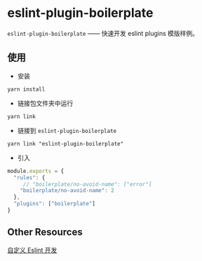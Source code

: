 # eslint-plugin-boilerplate

`eslint-plugin-boilerplate` —— 快速开发 eslint plugins 模版样例。

## 使用

- 安装

```
yarn install
```

- 链接包文件夹中运行

```
yarn link
```

- 链接到 `eslint-plugin-boilerplate`

```
yarn link "eslint-plugin-boilerplate"
```

- 引入

```js
module.exports = {
  "rules": {
     // "boilerplate/no-avoid-name": ["error"]
    "boilerplate/no-avoid-name": 2
  },
  "plugins": ["boilerplate"]
}
```

## Other Resources

[自定义 Eslint 开发](https://github.com/pfan123/Articles/issues/70)

